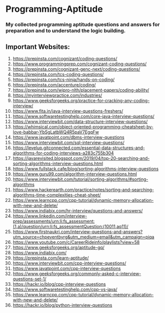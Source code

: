 # Programming-Aptitude
### My collected programming aptitude questions and answers for preparation and to understand the logic building.
## Important Websites:
1) https://prepinsta.com/cognizant/coding-questions/
2) https://www.programmingprep.com/cognizant-coding-questions/
3) https://prepinsta.com/cognizant-genc-next/coding-questions/
4) https://prepinsta.com/tcs-coding-questions/
5) https://prepinsta.com/tcs-ninja/hands-on-coding/
6) https://prepinsta.com/accenture/coding/
7) https://prepinsta.com/wipro-nlth/placement-papers/coding-ability/
8) https://myinterviewpractice.com/industries/
9) https://www.geeksforgeeks.org/practice-for-cracking-any-coding-interview/
10) https://www.fita.in/java-interview-questions-freshers/
11) https://www.softwaretestinghelp.com/core-java-interview-questions/
12) https://www.interviewbit.com/data-structure-interview-questions/
13) https://whimsical.com/object-oriented-programming-cheatsheet-by-love-babbar-YbSgLatbWQ4R5paV7EgqFw
14) https://www.javatpoint.com/dbms-interview-questions
15) https://www.interviewbit.com/sql-interview-questions/
16) https://levelup.gitconnected.com/essential-data-structures-and-algorithms-for-coding-interviews-a283c755b304
17) https://javarevisited.blogspot.com/2019/04/top-20-searching-and-sorting-algorithms-interview-questions.html
18) https://www.fullstack.cafe/blog/sorting-algorithms-interview-questions
19) https://www.guru99.com/algorithm-interview-questions.html
20) https://www.interviewbit.com/tutorial/sorting-algorithms/#sorting-algorithms
21) https://www.hackerearth.com/practice/notes/sorting-and-searching-algorithms-time-complexities-cheat-sheet/
22) https://www.learncpp.com/cpp-tutorial/dynamic-memory-allocation-with-new-and-delete/
23) https://www.indiabix.com/hr-interview/questions-and-answers/
24) https://www.linkedin.com/interview-prep/assessments/urn:li:fs_assessment:(1,a)/question/urn:li:fs_assessmentQuestion:(10011,aq11)/
25) https://www.firstnaukri.com/interview-questions-and-answers?utm_source=chpeventbyrg&utm_medium=email&utm_campaign=piqa
26) https://www.youtube.com/c/CareerRideinfo/playlists?view=58
27) https://www.geeksforgeeks.org/aptitude-gq/
28) https://www.indiabix.com/
29) https://prepinsta.com/learn-aptitude/
30) https://www.interviewbit.com/cpp-interview-questions/
31) https://www.javatpoint.com/cpp-interview-questions
32) https://www.geeksforgeeks.org/commonly-asked-c-interview-questions-set-1/
33) https://hackr.io/blog/cpp-interview-questions
34) https://www.softwaretestinghelp.com/cpp-vs-java/
35) https://www.learncpp.com/cpp-tutorial/dynamic-memory-allocation-with-new-and-delete/
36) https://hackr.io/blog/python-interview-questions
